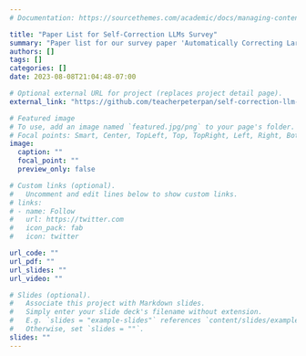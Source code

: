 ```yaml
---
# Documentation: https://sourcethemes.com/academic/docs/managing-content/

title: "Paper List for Self-Correction LLMs Survey"
summary: "Paper list for our survey paper 'Automatically Correcting Large Language Models: Surveying the landscape of diverse self-correction strategies'."
authors: []
tags: []
categories: []
date: 2023-08-08T21:04:48-07:00

# Optional external URL for project (replaces project detail page).
external_link: "https://github.com/teacherpeterpan/self-correction-llm-papers"

# Featured image
# To use, add an image named `featured.jpg/png` to your page's folder.
# Focal points: Smart, Center, TopLeft, Top, TopRight, Left, Right, BottomLeft, Bottom, BottomRight.
image:
  caption: ""
  focal_point: ""
  preview_only: false

# Custom links (optional).
#   Uncomment and edit lines below to show custom links.
# links:
# - name: Follow
#   url: https://twitter.com
#   icon_pack: fab
#   icon: twitter

url_code: ""
url_pdf: ""
url_slides: ""
url_video: ""

# Slides (optional).
#   Associate this project with Markdown slides.
#   Simply enter your slide deck's filename without extension.
#   E.g. `slides = "example-slides"` references `content/slides/example-slides.md`.
#   Otherwise, set `slides = ""`.
slides: ""
---
```

